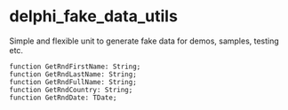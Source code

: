 # delphi_fake_data_utils
Simple and flexible unit to generate fake data for demos, samples, testing etc.

```delphi
function GetRndFirstName: String;
function GetRndLastName: String;
function GetRndFullName: String;
function GetRndCountry: String;
function GetRndDate: TDate;
```
